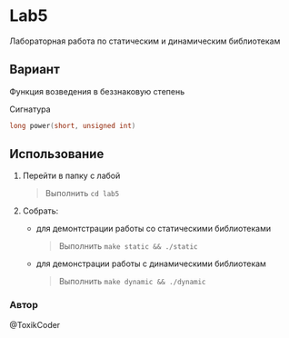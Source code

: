 # Lab5
Лабораторная работа по статическим и динамическим библиотекам
## Вариант
Функция возведения в беззнаковую степень

Сигнатура
```c
long power(short, unsigned int) 
```
## Использование
1) Перейти в папку с лабой
	> Выполнить `cd lab5`
2) Собрать:
	* для демонтстрации работы со статическими библиотеками 
		> Выполнить `make static && ./static`
    
	* для демонстрации работы с динамическими библиотекам
		> Выполнить `make dynamic && ./dynamic`
		
### Автор
@ToxikCoder